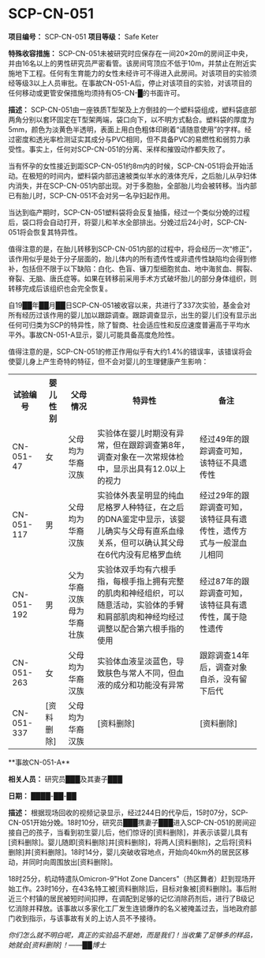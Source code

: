 # SCP-CN-051


**项目编号：** SCP-CN-051
**项目等级：** Safe Keter

**特殊收容措施：** SCP-CN-051未被研究时应保存在一间20×20m的房间正中央，并由16名以上的男性研究员严密看管。该房间穹顶应不低于10m，并禁止在附近实施地下工程。任何有生育能力的女性未经许可不得进入此房间。对该项目的实验须经等级3以上人员审批。在事故CN-051-A后，停止对该项目的实验，对该项目的任何移动或更管安保措施均须持有O5-CN-█的书面许可。

**描述：** SCP-CN-051由一座铁质T型架及上方倒挂的一个塑料袋组成，塑料袋底部两角分别以套环固定在T型架两端，袋口向下，以不明方式黏合。塑料袋的厚度为5mm，颜色为淡黄色半透明，表面上用白色粗体印刷着“请随意使用”的字样。经过密度和透光率检测证实其成分与PVC相同，但不具备PVC的易燃性和弱剪力承受性。事实上，任何对SCP-CN-051的分离、采样和摧毁动作都失败了。

当有怀孕的女性接近到距SCP-CN-051约8m内的时候，SCP-CN-051将会开始活动。在极短的时间内，塑料袋内部迅速被类似羊水的液体充斥，之后胎儿从孕妇体内消失，并在SCP-CN-051内部出现。对于多胞胎，全部胎儿均会被转移。当内部已有胎儿时，SCP-CN-051不会对另一名孕妇起作用。

当达到临产期时，SCP-CN-051塑料袋将会反复抽搐，经过一个类似分娩的过程后，袋口将会自动打开，将婴儿和羊水全部排出。分娩过后24小时，SCP-CN-051将会恢复其特异性。

值得注意的是，在胎儿转移到SCP-CN-051内部的过程中，将会经历一次“修正”，该作用似乎是处于分子层面的，胎儿体内的所有遗传性或非遗传性缺陷均会得到修补，包括但不限于以下缺陷：白化、色盲、镰刀型细胞贫血、地中海贫血、腭裂、脊裂、无脑、唐氏症等。如果在转移前采用手术方式破坏胎儿的部分身体组织，则转移完成后该组织也会完全恢复。

自19██年██月██日SCP-CN-051被收容以来，共进行了337次实验，基金会对所有经历过该作用的婴儿加以跟踪调查。跟踪调查显示，出生的婴儿们没有显示出任何可归类为SCP的特异性，除了智商、社会适应性和反应速度普遍高于平均水平外。事故CN-051-A显示，婴儿可能具备高度危险性。

值得注意的是，SCP-CN-051的修正作用似乎有大约1.4%的错误率，该错误将会使婴儿身上产生奇特的特征，但不会对婴儿的生理健康产生影响：

<table class='wiki-content-table'>
 <tr>
  <th colspan='1' rowspan='1'>&#35797;&#39564;&#32534;&#21495;</th>
  <th colspan='1' rowspan='1'>&#23156;&#20799;&#24615;&#21035;</th>
  <th colspan='1' rowspan='1'>&#29238;&#27597;&#24773;&#20917;</th>
  <th colspan='1' rowspan='1'>&#29305;&#24322;&#24615;</th>
  <th colspan='1' rowspan='1'>&#22791;&#27880;</th>
 </tr>
 <tr>
  <td colspan='1' rowspan='1'>CN-051-47</td>
  <td colspan='1' rowspan='1'>&#22899;</td>
  <td colspan='1' rowspan='1'>&#29238;&#27597;&#22343;&#20026;&#21326;&#35028;&#27721;&#26063;</td>
  <td colspan='1' rowspan='1'>&#23454;&#39564;&#20307;&#22312;&#23156;&#20799;&#26102;&#26399;&#27809;&#26377;&#24322;&#24120;&#65292;&#20294;&#22312;&#36319;&#36394;&#35843;&#26597;&#31532;8&#24180;&#65292;&#35843;&#26597;&#23545;&#35937;&#22312;&#19968;&#27425;&#24120;&#35268;&#20307;&#26816;&#20013;&#65292;&#26174;&#31034;&#20986;&#20855;&#26377;12.0&#20197;&#19978;&#30340;&#35270;&#21147;</td>
  <td colspan='1' rowspan='1'>&#32463;&#36807;49&#24180;&#30340;&#36319;&#36394;&#35843;&#26597;&#21487;&#30693;&#65292;&#35813;&#29305;&#24449;&#19981;&#20855;&#36951;&#20256;&#24615;</td>
 </tr>
 <tr>
  <td colspan='1' rowspan='1'>CN-051-117</td>
  <td colspan='1' rowspan='1'>&#30007;</td>
  <td colspan='1' rowspan='1'>&#29238;&#27597;&#22343;&#20026;&#21326;&#35028;&#27721;&#26063;</td>
  <td colspan='1' rowspan='1'>&#23454;&#39564;&#20307;&#22806;&#34920;&#21576;&#26126;&#26174;&#30340;&#32431;&#34880;&#23612;&#26684;&#32599;&#20154;&#31181;&#29305;&#24449;&#65292;&#22312;&#20043;&#21518;&#30340;DNA&#37492;&#23450;&#20013;&#26174;&#31034;&#65292;&#35813;&#23156;&#20799;&#30830;&#23454;&#19982;&#29238;&#27597;&#26377;&#30452;&#31995;&#34880;&#32536;&#20851;&#31995;&#65292;&#20294;&#21487;&#20197;&#30830;&#35748;&#20854;&#29238;&#27597;&#22312;6&#20195;&#20869;&#27809;&#26377;&#23612;&#26684;&#32599;&#34880;&#32479;</td>
  <td colspan='1' rowspan='1'>&#32463;&#36807;29&#24180;&#30340;&#36319;&#36394;&#35843;&#26597;&#21487;&#30693;&#65292;&#35813;&#29305;&#24449;&#20855;&#26377;&#36951;&#20256;&#24615;&#65292;&#36951;&#20256;&#26041;&#24335;&#19982;&#19968;&#33324;&#28151;&#34880;&#20799;&#30456;&#21516;</td>
 </tr>
 <tr>
  <td colspan='1' rowspan='1'>CN-051-192</td>
  <td colspan='1' rowspan='1'>&#30007;</td>
  <td colspan='1' rowspan='1'>&#29238;&#20026;&#21326;&#35028;&#27721;&#26063;&#27597;&#20026;&#21326;&#35028;&#22766;&#26063;</td>
  <td colspan='1' rowspan='1'>&#23454;&#39564;&#20307;&#21452;&#25163;&#22343;&#26377;&#20845;&#26681;&#25163;&#25351;&#65292;&#27599;&#26681;&#25163;&#25351;&#19978;&#25317;&#26377;&#23436;&#25972;&#30340;&#32908;&#32905;&#21644;&#31070;&#32463;&#32452;&#32455;&#65292;&#21487;&#20197;&#38543;&#24847;&#27963;&#21160;&#65292;&#23454;&#39564;&#20307;&#30340;&#25163;&#33218;&#21644;&#32937;&#37096;&#32908;&#32905;&#21644;&#31070;&#32463;&#22343;&#32463;&#36807;&#35843;&#25972;&#20197;&#37197;&#21512;&#31532;&#20845;&#26681;&#25163;&#25351;&#30340;&#20351;&#29992;</td>
  <td colspan='1' rowspan='1'>&#32463;&#36807;87&#24180;&#30340;&#36319;&#36394;&#35843;&#26597;&#21487;&#30693;&#65292;&#35813;&#29305;&#24449;&#20855;&#26377;&#36951;&#20256;&#24615;&#65292;&#23646;&#20110;&#38544;&#24615;&#36951;&#20256;</td>
 </tr>
 <tr>
  <td colspan='1' rowspan='1'>CN-051-263</td>
  <td colspan='1' rowspan='1'>&#22899;</td>
  <td colspan='1' rowspan='1'>&#29238;&#27597;&#22343;&#20026;&#21326;&#35028;&#27721;&#26063;</td>
  <td colspan='1' rowspan='1'>&#23454;&#39564;&#20307;&#34880;&#28082;&#21576;&#28129;&#34013;&#33394;&#65292;&#23548;&#33268;&#32932;&#33394;&#19982;&#24120;&#20154;&#19981;&#21516;&#65292;&#20294;&#34880;&#28082;&#30340;&#25104;&#20998;&#21644;&#21151;&#33021;&#27809;&#26377;&#24322;&#24120;</td>
  <td colspan='1' rowspan='1'>&#36319;&#36394;&#35843;&#26597;14&#24180;&#21518;&#65292;&#35843;&#26597;&#23545;&#35937;&#33258;&#26432;&#65292;&#27809;&#26377;&#30041;&#19979;&#21518;&#20195;</td>
 </tr>
 <tr>
  <td colspan='1' rowspan='1'>CN-051-337</td>
  <td colspan='1' rowspan='1'>[&#36164;&#26009;&#21024;&#38500;]</td>
  <td colspan='1' rowspan='1'>&#29238;&#27597;&#22343;&#20026;&#21326;&#35028;&#27721;&#26063;</td>
  <td colspan='1' rowspan='1'>[&#36164;&#26009;&#21024;&#38500;]</td>
  <td colspan='1' rowspan='1'>[&#36164;&#26009;&#21024;&#38500;]</td>
 </tr>
</table>
**事故CN-051-A** 

**相关人员：** 研究员███及其妻子███

**日期：** ████-██-██

**描述：** 根据现场回收的视频记录显示，经过244日的代孕后，15时07分，SCP-CN-051开始分娩。18时10分，研究员███携妻子███进入SCP-CN-051的房间迎接自己的孩子，当看到初生婴儿后，他们惊讶的[资料删除]，并表示该婴儿具有[资料删除]。婴儿随即[资料删除]并[资料删除]，将两人[资料删除]，之后将[资料删除]并[资料删除]。18时14分，婴儿突破收容地点，开始向40km外的居民区移动，并同时向周围放出[资料删除]。

18时25分，机动特遣队Omicron-9"Hot Zone Dancers"（热区舞者）赶到现场开始工作。23时16分，在43名特工被[资料删除]后，目标对象被[资料删除]。事后附近三个村镇的居民被短时间扣押，在调配到足够的记忆消除药剂后，进行了B级记忆消除并释放。该事故以多家化工厂发生连锁爆炸的名义被掩盖过去，当地政府部门收到指示，与该事故有关的上访人员不予接待。

*你们怎么就不明白呢，真正的实验品不是她，而是我们！当收集了足够多的样品，她就会[资料删除]！——██博士* 


